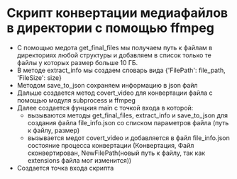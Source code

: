  # Скрипт конвертации медиафайлов в директории с помощью ffmpeg
 * С помощью медота get_final_files мы получаем путь к файлам в директориях любой структуры и добавляем в список только те файлы у которых размер больше 10 ГБ.
 * В методе extract_info мы создаем словарь вида  {'FilePath': file_path, 'FileSize': size}
 * Методом save_to_json сохраняем информацию в json файл
 * Дальше создается метод covert_video для конвертации файла с помощью модуля subprocess и ffmpeg
 * Далее создается фунцкия main с точкой входа в которой:
 	+ вызываются методы  get_final_files, extract_info и save_to_json для создания файла file_info.json со списком параметров файла (путь к файлу, размер)
 	+ вызывается медот covert_video и добавляется в файл file_info.json состояние процесса конвертации (Конвертация, Файл сконвертирован, NewFilePath(новый путь к файлу, так как extensions файла мог изменится))
 * Создается точка входа скрипта 